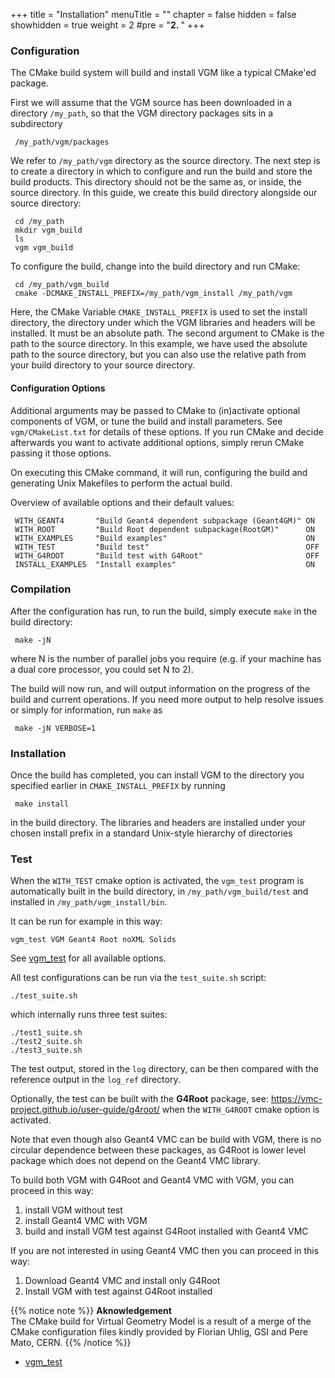 +++
title = "Installation"
menuTitle = ""
chapter = false
hidden = false
showhidden = true
weight = 2
#pre = "<b>2. </b>"
+++
 
### Configuration

The CMake build system will build and install VGM like a typical CMake'ed 
package. 

First we will assume that the VGM source has been downloaded in a directory 
`/my_path`, so that the VGM directory packages sits in a subdirectory 

     /my_path/vgm/packages
 
We refer to `/my_path/vgm` directory as the source directory. The next step is to 
create a directory in which to configure and run the build and store the 
build products. This directory should not be the same as, or inside, 
the source directory. In this guide, we create this build directory 
alongside our source directory:

     cd /my_path
     mkdir vgm_build
     ls
     vgm vgm_build

To configure the build, change into the build directory and run CMake:

     cd /my_path/vgm_build
     cmake -DCMAKE_INSTALL_PREFIX=/my_path/vgm_install /my_path/vgm
  
Here, the CMake Variable `CMAKE_INSTALL_PREFIX` is used to set the install 
directory, the directory under which the VGM libraries and headers will be 
installed. It must be an absolute path. The second argument to CMake is the 
path to the source directory. In this example, we have used the absolute path
to the source directory, but you can also use the relative path from your 
build directory to your source directory. 

#### Configuration Options
 
Additional arguments may be passed to CMake to (in)activate optional 
components of VGM, or tune the build and install parameters. See 
`vgm/CMakeList.txt` for details of these  options. If you run CMake and decide
afterwards you want to activate additional options, simply rerun CMake 
passing it those options.

On executing this CMake command, it will run, configuring the build and 
generating  Unix Makefiles to perform the actual build. 
   
Overview of available options and their default values:

     WITH_GEANT4       "Build Geant4 dependent subpackage (Geant4GM)" ON
     WITH_ROOT         "Build Root dependent subpackage(RootGM)"      ON
     WITH_EXAMPLES     "Build examples"                               ON
     WITH_TEST         "Build test"                                   OFF
     WITH_G4ROOT       "Build test with G4Root"                       OFF
     INSTALL_EXAMPLES  "Install examples"                             ON
 
### Compilation

After the configuration has run, to run the build, simply execute `make` in 
the build directory:

     make -jN

where N is the number of parallel jobs you require (e.g. if your machine has
a dual core processor, you could set N to 2).

The build will now run, and will output information on the progress of the 
build and current operations. If you need more output to help resolve issues
or simply for information, run `make` as

     make -jN VERBOSE=1
  
### Installation

Once the build has completed, you can install VGM to the directory you 
specified earlier in `CMAKE_INSTALL_PREFIX` by running

     make install
  
in the build directory. The libraries and headers are installed under your
chosen install prefix in a standard Unix-style hierarchy of directories

### Test

When the `WITH_TEST` cmake option is activated, the `vgm_test` program is automatically 
built in the build directory, in `/my_path/vgm_build/test` and installed in 
`/my_path/vgm_install/bin`.
 
It can be run for example in this way:

    vgm_test VGM Geant4 Root noXML Solids

See [vgm_test](vgm_test) for all available options.

All test configurations can be run via the `test_suite.sh` script:

    ./test_suite.sh

which internally runs three test suites:

    ./test1_suite.sh
    ./test2_suite.sh
    ./test3_suite.sh

The test output, stored in the `log` directory, can be then compared
with the reference output in the `log_ref` directory.

Optionally, the test can be built with the **G4Root** package, see:
https://vmc-project.github.io/user-guide/g4root/
when the `WITH_G4ROOT` cmake option is activated.
   
Note that even though also Geant4 VMC can be build with VGM, there is no
circular dependence between these packages, as G4Root is lower level package
which does not depend on the Geant4 VMC library.

To build both VGM with G4Root and Geant4 VMC with VGM, you can proceed
in this way:
   1. install VGM without test
   2. install Geant4 VMC with VGM
   3. build and install VGM test against G4Root installed with Geant4 VMC
   
If you are not interested in using Geant4 VMC then you can proceed 
in this way:
   1. Download Geant4 VMC and install only G4Root
   2. Install VGM with test against G4Root installed
 
{{% notice note %}}
**Aknowledgement**\
The CMake build for Virtual Geometry Model is a result of a merge 
of the CMake configuration files kindly provided 
by Florian Uhlig, GSI and Pere Mato, CERN.
{{% /notice %}}

* [vgm_test](vgm_test)
